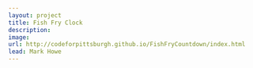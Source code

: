 ```yaml
---
layout: project
title: Fish Fry Clock
description: 
image: 
url: http://codeforpittsburgh.github.io/FishFryCountdown/index.html
lead: Mark Howe
---
```


